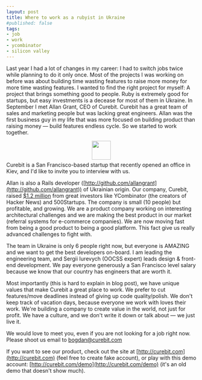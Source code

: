 ```yaml
---
layout: post
title: Where to work as a rubyist in Ukraine
#published: false
tags: 
- job
- work
- ycombinator
- silicon valley
---
```


Last year I had a lot of changes in my career: I had to switch jobs twice while planning to do it only once. Most of the projects I was working on before was about building time wasting features to raise more money for more time wasting features. I wanted to find the right project for myself: A project that brings something good to people.  Ruby is extremely good for startups, but easy investments is a decease for most of them in Ukraine. In September I met Allan Grant, CEO of Curebit. Curebit has a great team of sales and marketing people but was lacking great engineers.
Allan was the first business guy in my life that was more focused on building product than raising money &mdash; build features endless cycle. So we started to work together.

<!--more-->

<img src="https://d2vzmlm7xciaqk.cloudfront.net/asset-vb3f26d3/images/curebit-logo-transparent.png" style="margin: 5px auto; display: block;height: 50px"/>
Curebit is a San Francisco-based startup that recently opened an office in Kiev, and I'd like to invite you to interview with us.


Allan is also a Rails developer ([http://github.com/allangrant](http://github.com/allangrant)) of Ukrainian origin.  Our company, Curebit, raised [$1.2 million](http://www.crunchbase.com/company/curebit) from great investors like YCombinator (the creators of Hacker News) and 500Startups.  The company is small (10 people) but profitable, and growing.  We are a product company working on interesting architectural challenges and we are making the best product in our market (referral systems for e-commerce companies). We are now moving fast from being a good product to being a good platform. This fact give us really advanced challenges to fight with.

The team in Ukraine is only 6 people right now, but everyone is AMAZING and we want to get the best developers on-board.  I am leading the engineering team, and Sergii Iurevych (OOCSS expert) leads design & front-end development. We pay everyone generously a San Francisco level salary because we know that our country has engineers that are worth it.

Most importantly (this is hard to explain in blog post), we have unique values that make Curebit a great place to work.  We prefer to cut features/move deadlines instead of giving up code quality/polish.  We don't keep track of vacation days, because everyone we work with loves their work.  We're building a company to create value in the world, not just for profit.  We have a culture, and we don't write it down or talk about &mdash; we just live it.

We would love to meet you, even if you are not looking for a job right now. Please shoot us email to [bogdan@curebit.com](mailto:bogdan@curebit.com)

If you want to see our product, check out the site at [http://curebit.com](http://curebit.com) (feel free to create fake account), or play with this demo account: [http://curebit.com/demo](http://curebit.com/demo) (it's an old demo that doesn't show much).


